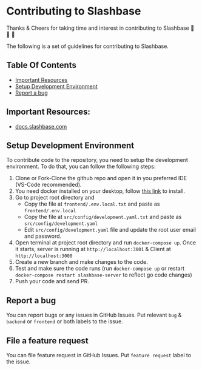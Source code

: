 # Contributing to Slashbase

Thanks & Cheers for taking time and interest in contributing to Slashbase 🙌 🙏 👏

The following is a set of guidelines for contributing to Slashbase.

## Table Of Contents

- [Important Resources](#important-resources)
- [Setup Development Environment](#setup-development-environment)
- [Report a bug](#report-a-bug)

## Important Resources:

- [docs.slashbase.com](https://docs.slashbase.com)

## Setup Development Environment

To contribute code to the repository, you need to setup the development environment. To do that, you can follow the following steps:

1. Clone or Fork-Clone the github repo and open it in you preferred IDE (VS-Code recommended).
2. You need docker installed on your desktop, follow [this link](https://docs.docker.com/desktop/) to install.
3. Go to project root directory and
    - Copy the file at `frontend/.env.local.txt` and paste as `frontend/.env.local`
    - Copy the file at `src/config/development.yaml.txt` and paste as `src/config/development.yaml`
    - Edit `src/config/development.yaml` file and update the root user email and password.
5. Open terminal at project root directory and run `docker-compose up`. Once it starts, server is running at `http://localhost:3001` & Client at `http://localhost:3000`
7. Create a new branch and make changes to the code.
8. Test and make sure the code runs (run `docker-compose up` or restart `docker-compose restart slashbase-server` to reflect go code changes)
9. Push your code and send PR.

## Report a bug

You can report bugs or any issues in GitHub Issues. Put relevant `bug` & `backend` or `frontend` or both labels to the issue.

## File a feature request

You can file feature request in GitHub Issues. Put `feature request` label to the issue.
